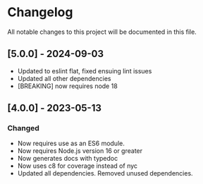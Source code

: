 # Changelog

All notable changes to this project will be documented in this file.

## [5.0.0] - 2024-09-03

- Updated to eslint flat, fixed ensuing lint issues
- Updated all other dependencies
- [BREAKING] now requires node 18

## [4.0.0] - 2023-05-13

### Changed

- Now requires use as an ES6 module.
- Now requires Node.js version 16 or greater
- Now generates docs with typedoc
- Now uses c8 for coverage instead of nyc
- Updated all dependencies.  Removed unused dependencies.
